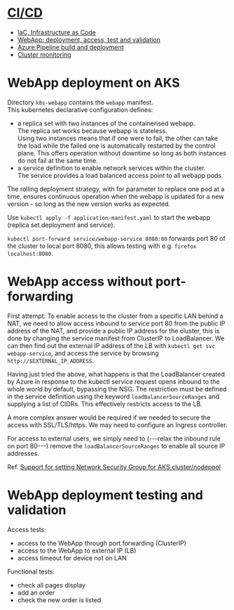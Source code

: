 # [CI/CD](../README.md#cicd)

- [IaC, Infrastructure as Code](CourseNotes-IaC.md)
- [WebApp: deployment, access, test and validation](CourseNotes-WebApp.md)
- [Azure Pipeline build and deployment](CourseNotes-Pipeline.md)
- [Cluster monitoring](CourseNotes-Monitoring.md)


# WebApp deployment on AKS

Directory `k8s-webapp` contains the `webapp` manifest.   
This kubernetes declarative configuration defines:
- a replica set with two instances of the containerised webapp.   
  The replica set works because webapp is stateless.   
  Using two instances means that if one were to fail, the other can take the load while the failed one is automatically restarted by the control plane. This offers operation without downtime so long as both
  instances do not fail at the same time.
- a service definition to enable network services within the cluster.   
  The service provides a load balanced access point to all webapp pods.

The rolling deployment strategy, with for parameter to replace one pod at a time, ensures continuous operation when the webapp is updated for a new version - so long as the new version works as expected.

Use `kubectl apply -f application-manifest.yaml` to start the webapp (replica set deployment and service).

`kubectl port-forward service/webapp-service 8080:80` forwards port 80 of the cluster to local port 8080, this allows testing with e.g. `firefox localhost:8080`.


# WebApp access without port-forwarding

First attempt: To enable access to the cluster from a specific LAN behind a NAT, we need to allow access inbound to service port 80 from the public IP address of the NAT, and provide a public IP address for the cluster, this is done by changing the service manifest from ClusterIP to LoadBalancer. We can then find out the external IP address of the LB with `kubectl get svc webapp-service`, and access the service by browsing `http://$EXTERNAL_IP_ADDRESS`.

Having just tried the above, what happens is that the LoadBalancer created by Azure in response to the kubectl service request opens inbound to the whole world by default, bypassing the NSG. The restriction must be defined in the service definition using the keyword `loadBalancerSourceRanges` and supplying a list of CIDRs. This effectively restricts access to the LB.

A more complex answer would be required if we needed to secure the access with SSL/TLS/https. We may need to configure an Ingress controller.

For access to external users, we simply need to (---relax the inbound rule on port 80---) remove the `loadBalancerSourceRanges` to enable all source IP addresses.

Ref. [Support for setting Network Security Group for AKS cluster/nodepool](https://github.com/hashicorp/terraform-provider-azurerm/issues/10233)


# WebApp deployment testing and validation

Access tests:
- access to the WebApp through port forwarding (ClusterIP)
- access to the WebApp to external IP (LB)
- access timeout for device not on LAN

Functional tests:
- check all pages display
- add an order
- check the new order is listed